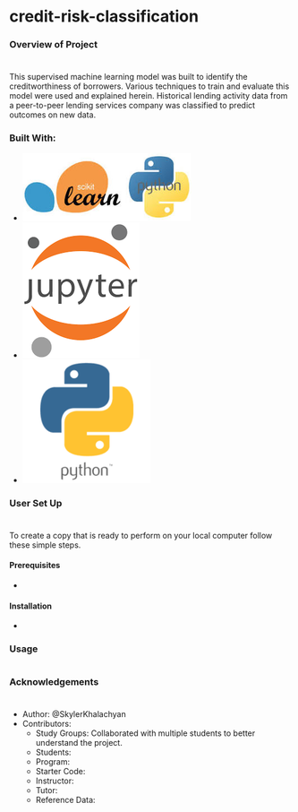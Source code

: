 # credit-risk-classification
### Overview of Project
#
This supervised machine learning model was built to identify the creditworthiness of borrowers. Various techniques to train and evaluate this model were used and explained herein. Historical lending activity data from a peer-to-peer lending services company was classified to predict outcomes on new data.  

### Built With:
* [![Scikit Logo](Credit_Risk/Resources/Images/Scikit_Learn_Logo.jpg? "Scikit logo")](https://scikit-learn.org/stable/)
* [![Jupyter Logo](Credit_Risk/Resources/Images/Jupyter_logo.png "Jupyter logo")](https://jupyter.org/)
* [![Python Logo](Credit_Risk/Resources/Images/python_logo.png "python logo")](https://www.python.org/)

  
### User Set Up
#
To create a copy that is ready to perform on your local computer follow these simple steps.

#### Prerequisites
*
#### Installation
*

### Usage
#
### Acknowledgements
#
* Author: @SkylerKhalachyan
* Contributors:
     - Study Groups: Collaborated with multiple students to better understand the project.
     - Students:
     - Program:
     - Starter Code:
     - Instructor:
     - Tutor:
     - Reference Data:
